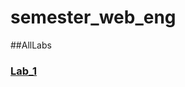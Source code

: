 # semester_web_eng
##AllLabs

### [Lab_1](https://safdarhussainmangnejo.github.io/semester_web_eng/Lab1%20HTML/Lab1.html)
